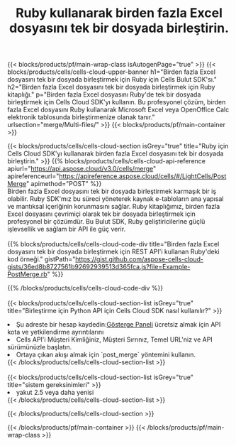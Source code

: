 ﻿---
title:  Ruby kullanarak birden fazla Excel dosyasını tek bir dosyada birleştirin.
description:  Ruby kullanarak birden fazla Excel dosyasını birleştirmek için Bulut API'leri ve SDK'lar.
---
{{< blocks/products/pf/main-wrap-class isAutogenPage="true" >}}
{{< blocks/products/cells/cells-cloud-upper-banner h1="Birden fazla Excel dosyasını tek bir dosyada birleştirmek için Ruby için Cells Bulut SDK\'sı." h2="Birden fazla Excel dosyasını tek bir dosyada birleştirmek için Ruby kitaplığı." p="Birden fazla Excel dosyasını Ruby\'de tek bir dosyada birleştirmek için Cells Cloud SDK\'yı kullanın. Bu profesyonel çözüm, birden fazla Excel dosyasını Ruby kullanarak Microsoft Excel veya OpenOffice Calc elektronik tablosunda birleştirmenize olanak tanır." urlsection="merge/Multi-files/" >}}
{{< blocks/products/pf/main-container >}}

{{< blocks/products/cells/cells-cloud-section isGrey="true" title="Ruby için Cells Cloud SDK\'yı kullanarak birden fazla Excel dosyasını tek bir dosyada birleştirin." >}}
{{% blocks/products/cells/cells-cloud-api-reference apiurl="https://api.aspose.cloud/v3.0/cells/merge" apireferenceurl="https://apireference.aspose.cloud/cells/#/LightCells/PostMerge" apimethod="POST" %}}
<br/>
Birden fazla Excel dosyasını tek bir dosyada birleştirmek karmaşık bir iş olabilir. Ruby SDK'mız bu süreci yöneterek kaynak e-tabloların ana yapısal ve mantıksal içeriğinin korunmasını sağlar. Ruby kitaplığımız, birden fazla Excel dosyasını çevrimiçi olarak tek bir dosyada birleştirmek için profesyonel bir çözümdür. Bu Bulut SDK, Ruby geliştiricilerine güçlü işlevsellik ve sağlam bir API ile güç verir.
<br/>
<br/>
{{% blocks/products/cells/cells-cloud-code-div title="Birden fazla Excel dosyasını tek bir dosyada birleştirmek için REST API\'i kullanan Ruby\'deki kod örneği." gistPath="https://gist.github.com/aspose-cells-cloud-gists/36ed8b8727561b92692939513d365fca.js?file=Example-PostMerge.rb" %}}
  
{{% /blocks/products/cells/cells-cloud-code-div %}}
<br/>
<br/>
{{< blocks/products/cells/cells-cloud-section-list isGrey="true" title="Birleştirme için Python API için Cells Cloud SDK nasıl kullanılır?" >}}
<li> Şu adreste bir hesap kaydedin:<a href="https://dashboard.aspose.cloud/">Gösterge Paneli</a> ücretsiz almak için API kota ve yetkilendirme ayrıntılarını</li>
<li>Cells API'i Müşteri Kimliğiniz, Müşteri Sırrınız, Temel URL'niz ve API sürümünüzle başlatın.</li>
<li>Ortaya çıkan akışı almak için `post_merge` yöntemini kullanın.</li>
{{< /blocks/products/cells/cells-cloud-section-list >}}
<br/>
<br/>
{{< blocks/products/cells/cells-cloud-section-list isGrey="true" title="sistem gereksinimleri" >}}
<li>yakut 2.5 veya daha yenisi</li>
{{< /blocks/products/cells/cells-cloud-section-list >}}

{{< /blocks/products/cells/cells-cloud-section >}}

{{< /blocks/products/pf/main-container >}}
{{< /blocks/products/pf/main-wrap-class >}}
